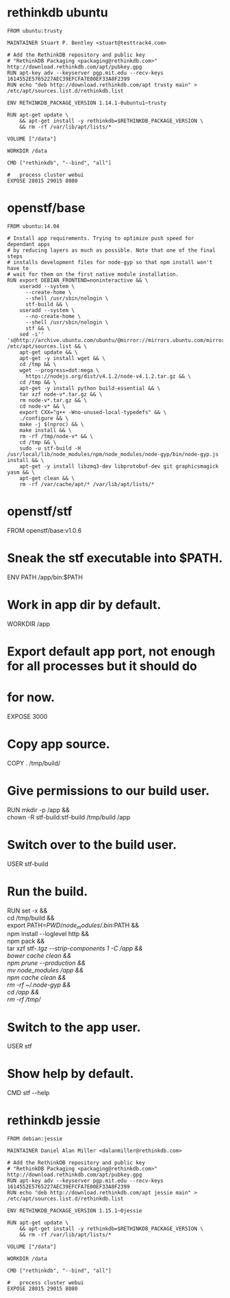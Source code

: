 


rethinkdb ubuntu
================
	FROM ubuntu:trusty

	MAINTAINER Stuart P. Bentley <stuart@testtrack4.com>

	# Add the RethinkDB repository and public key
	# "RethinkDB Packaging <packaging@rethinkdb.com>" http://download.rethinkdb.com/apt/pubkey.gpg
	RUN apt-key adv --keyserver pgp.mit.edu --recv-keys 1614552E5765227AEC39EFCFA7E00EF33A8F2399
	RUN echo "deb http://download.rethinkdb.com/apt trusty main" > /etc/apt/sources.list.d/rethinkdb.list

	ENV RETHINKDB_PACKAGE_VERSION 1.14.1-0ubuntu1~trusty

	RUN apt-get update \
		&& apt-get install -y rethinkdb=$RETHINKDB_PACKAGE_VERSION \
		&& rm -rf /var/lib/apt/lists/*

	VOLUME ["/data"]

	WORKDIR /data

	CMD ["rethinkdb", "--bind", "all"]

	#   process cluster webui
	EXPOSE 28015 29015 8080



openstf/base
============
	FROM ubuntu:14.04

	# Install app requirements. Trying to optimize push speed for dependant apps
	# by reducing layers as much as possible. Note that one of the final steps
	# installs development files for node-gyp so that npm install won't have to
	# wait for them on the first native module installation.
	RUN export DEBIAN_FRONTEND=noninteractive && \
	    useradd --system \
	      --create-home \
	      --shell /usr/sbin/nologin \
	      stf-build && \
	    useradd --system \
	      --no-create-home \
	      --shell /usr/sbin/nologin \
	      stf && \
	    sed -i'' 's@http://archive.ubuntu.com/ubuntu/@mirror://mirrors.ubuntu.com/mirrors.txt@' /etc/apt/sources.list && \
	    apt-get update && \
	    apt-get -y install wget && \
	    cd /tmp && \
	    wget --progress=dot:mega \
	      https://nodejs.org/dist/v4.1.2/node-v4.1.2.tar.gz && \
	    cd /tmp && \
	    apt-get -y install python build-essential && \
	    tar xzf node-v*.tar.gz && \
	    rm node-v*.tar.gz && \
	    cd node-v* && \
	    export CXX="g++ -Wno-unused-local-typedefs" && \
	    ./configure && \
	    make -j $(nproc) && \
	    make install && \
	    rm -rf /tmp/node-v* && \
	    cd /tmp && \
	    sudo -u stf-build -H /usr/local/lib/node_modules/npm/node_modules/node-gyp/bin/node-gyp.js install && \
	    apt-get -y install libzmq3-dev libprotobuf-dev git graphicsmagick yasm && \
	    apt-get clean && \
	    rm -rf /var/cache/apt/* /var/lib/apt/lists/*


openstf/stf
===========
FROM openstf/base:v1.0.6

# Sneak the stf executable into $PATH.
ENV PATH /app/bin:$PATH

# Work in app dir by default.
WORKDIR /app

# Export default app port, not enough for all processes but it should do
# for now.
EXPOSE 3000

# Copy app source.
COPY . /tmp/build/

# Give permissions to our build user.
RUN mkdir -p /app && \
    chown -R stf-build:stf-build /tmp/build /app

# Switch over to the build user.
USER stf-build

# Run the build.
RUN set -x && \
    cd /tmp/build && \
    export PATH=$PWD/node_modules/.bin:$PATH && \
    npm install --loglevel http && \
    npm pack && \
    tar xzf stf-*.tgz --strip-components 1 -C /app && \
    bower cache clean && \
    npm prune --production && \
    mv node_modules /app && \
    npm cache clean && \
    rm -rf ~/.node-gyp && \
    cd /app && \
    rm -rf /tmp/*

# Switch to the app user.
USER stf

# Show help by default.
CMD stf --help



rethinkdb jessie
=================
	FROM debian:jessie

	MAINTAINER Daniel Alan Miller <dalanmiller@rethinkdb.com>

	# Add the RethinkDB repository and public key
	# "RethinkDB Packaging <packaging@rethinkdb.com>" http://download.rethinkdb.com/apt/pubkey.gpg
	RUN apt-key adv --keyserver pgp.mit.edu --recv-keys 1614552E5765227AEC39EFCFA7E00EF33A8F2399
	RUN echo "deb http://download.rethinkdb.com/apt jessie main" > /etc/apt/sources.list.d/rethinkdb.list

	ENV RETHINKDB_PACKAGE_VERSION 1.15.1~0jessie

	RUN apt-get update \
		&& apt-get install -y rethinkdb=$RETHINKDB_PACKAGE_VERSION \
		&& rm -rf /var/lib/apt/lists/*

	VOLUME ["/data"]

	WORKDIR /data

	CMD ["rethinkdb", "--bind", "all"]

	#   process cluster webui
	EXPOSE 28015 29015 8080
